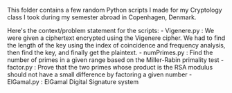 This folder contains a few random Python scripts I made for my Cryptology class I took during my semester abroad in Copenhagen, Denmark. 

Here's the context/problem statement for the scripts:
	- Vigenere.py : We were given a ciphertext encrypted using the Vigenere cipher. We had to find the length of the key using the index of coincidence and frequency analysis, then find the key, and finally get the plaintext.
	- numPrimes.py : Find the number of primes in a given range based on the Miller-Rabin primality test
	- factor.py : Prove that the two primes whose product is the RSA modulus should not have a small difference by factoring a given number
	- ElGamal.py : ElGamal Digital Signature system